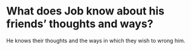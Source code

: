 # What does Job know about his friends’ thoughts and ways?

He knows their thoughts and the ways in which they wish to wrong him.
